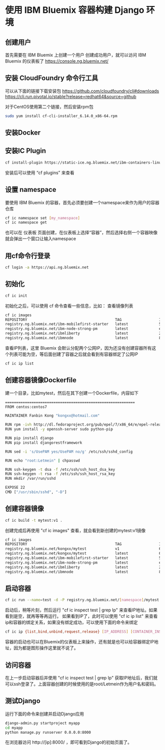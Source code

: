 # 使用 IBM Bluemix 容器构建 Django 环境

## 创建用户
首先需要在 IBM Bluemix 上创建一个用户
创建成功用户，就可以访问 IBM Bluemix 的仪表板了
https://console.ng.bluemix.net/

## 安装 CloudFoundry 命令行工具
可以从下面的链接下载安装包
https://github.com/cloudfoundry/cli#downloads
https://cli.run.pivotal.io/stable?release=redhat64&source=github

对于CentOS使用第二个链接，然后安装rpm包
``` bash
sudo yum install cf-cli-installer_6.14.0_x86-64.rpm
```

## 安装Docker

## 安装IC Plugin

``` bash
cf install-plugin https://static-ice.ng.bluemix.net/ibm-containers-linux_x64
```

安装后可以使用 “cf plugins” 来查看

## 设置 namespace
要使用 IBM Bluemix 的容器，首先必须要创建一个namespace来作为用户的容器仓库
``` bash
cf ic namespace set [my_namespace]
cf ic namespace get
```

也可以在 仪表板 页面创建，在仪表板上选择“容器”，然后选择右侧一个容器映像就会弹出一个窗口让输入namespace

## 用cf命令行登录
``` bash
cf login -a https://api.ng.bluemix.net
```

## 初始化
``` bash
cf ic init
```

初始化之后，可以使用 cf 命令查看一些信息，比如：
查看镜像列表
``` bash
cf ic images
REPOSITORY                                        TAG                 IMAGE ID            CREATED             VIRTUAL SIZE
registry.ng.bluemix.net/ibm-mobilefirst-starter   latest              5996bb6e51a1        6 weeks ago         770.4 MB
registry.ng.bluemix.net/ibm-node-strong-pm        latest              ef21e9d1656c        8 weeks ago         528.7 MB
registry.ng.bluemix.net/ibmliberty                latest              2209a9732f35        8 weeks ago         492.8 MB
registry.ng.bluemix.net/ibmnode                   latest              8f962f6afc9a        8 weeks ago         429 MB
```

查看IP列表，这里 Bluemix 会默认分配两个公网IP，因为还没有创建容器所有这个列表可能为空，等后面创建了容器之后就会看到有容器绑定了公网IP
``` bash
cf ic ip list
```

## 创建容器镜像Dockerfile
建一个目录，比如mytest，然后在其下创建一个Dockerfile，内容如下
``` bash
===========================================================
FROM centos:centos7

MAINTAINER Fanbin Kong "kongxx@hotmail.com"

RUN rpm -ivh http://dl.fedoraproject.org/pub/epel/7/x86_64/e/epel-release-7-5.noarch.rpm
RUN yum install -y openssh-server sudo python-pip

RUN pip install django 
RUN pip install djangorestframework

RUN sed -i 's/UsePAM yes/UsePAM no/g' /etc/ssh/sshd_config

RUN echo "root:Letmein" | chpasswd

RUN ssh-keygen -t dsa -f /etc/ssh/ssh_host_dsa_key
RUN ssh-keygen -t rsa -f /etc/ssh/ssh_host_rsa_key
RUN mkdir /var/run/sshd

EXPOSE 22
CMD ["/usr/sbin/sshd", "-D"]
```
## 创建容器镜像
``` bash
cf ic build -t mytest:v1 .
```
创建完成后再使用 "cf ic images" 查看，就会看到新创建的mytest:v1镜像
``` bash
cf ic images
REPOSITORY                                        TAG                 IMAGE ID            CREATED             VIRTUAL SIZE
registry.ng.bluemix.net/kongxx/mytest             v1                  63f1d401ab8c        9 minutes ago       340.8 MB
registry.ng.bluemix.net/kongxx/mytest             latest              63f1d401ab8c        17 minutes ago      340.8 MB
registry.ng.bluemix.net/ibm-mobilefirst-starter   latest              5996bb6e51a1        6 weeks ago         770.4 MB
registry.ng.bluemix.net/ibm-node-strong-pm        latest              ef21e9d1656c        8 weeks ago         528.7 MB
registry.ng.bluemix.net/ibmliberty                latest              2209a9732f35        8 weeks ago         492.8 MB
registry.ng.bluemix.net/ibmnode                   latest              8f962f6afc9a        8 weeks ago         429 MB
```

## 启动容器
``` bash
cf ic run --name=test -d -P registry.ng.bluemix.net/[namespace]/mytest:v1
```

启动后，稍等片刻，然后运行 "cf ic inspect test | grep Ip" 来查看IP地址。如果看到是空，就再等等再运行。
如果看到IP了，此时可以使用 "cf ic ip list" 来查看ip和容器的绑定关系，如果没有绑定成功，可以使用下面的命令来绑定
``` bash
cf ic ip {list,bind,unbind,request,release} [IP_ADDRESS] [CONTAINER_INSTANCE_ID]
```

容器的启动也可以在Bluemix的仪表板上来操作，还有就是也可以给容器绑定IP地址，因为都是图形操作这里就不说了。

## 访问容器
在上一步启动容器后并使用 "cf ic inspect test | grep Ip" 获取IP地址后，我们就可以ssh登录了。上面容器创建的时候使用的是root/Letmein作为用户名和密码。

## 测试Django
运行下面的命令来创建并启动Django应用
``` bash
django-admin.py startproject myapp
cd myapp
python manage.py runserver 0.0.0.0:8000
```

在浏览器访问 http://[ip]:8000/ ，即可看到Django的初始页面了。
